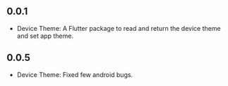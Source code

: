 ## 0.0.1

* Device Theme: A Flutter package to read and return the device theme and set app theme.

## 0.0.5

* Device Theme: Fixed few android bugs.
